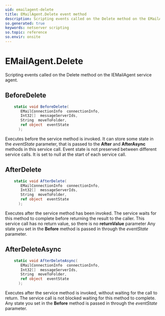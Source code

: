 ```yaml
---
uid: emailagent-delete
title: EMailAgent.Delete event method
description: Scripting events called on the Delete method on the EMailAgent service agent.
so.generated: true
keywords: netserver scripting
so.topic: reference
so.envir: onsite
---
```

# EMailAgent.Delete

Scripting events called on the <see cref='M:IEMailAgent.Delete'>Delete</see> method on the <see cref='IEMailAgent'>IEMailAgent</see>  service agent.

## BeforeDelete
```cs
    static void BeforeDelete(
       EMailConnectionInfo  connectionInfo,
       Int32[]  messageServerIds,
       String  moveToFolder,
       ref object  eventState
      );
```
Executes before the service method is invoked.
It can store some state in the *eventState* parameter, that is passed to the **After** and **AfterAsync** methods in this service call.
Event state is not preserved between different service calls. It is set to null at the start of each service call.
## AfterDelete
```cs
    static void AfterDelete(
       EMailConnectionInfo  connectionInfo,
       Int32[]  messageServerIds,
       String  moveToFolder,
       ref object  eventState
      );
```
Executes after the service method has been invoked. The service waits for this method to complete before returning the result to the caller.
This service call has no return value, so there is no **returnValue** parameter
Any state you set in the **Before** method is passed in through the *eventState* parameter.
## AfterDeleteAsync
```cs
    static void AfterDeleteAsync(
       EMailConnectionInfo  connectionInfo,
       Int32[]  messageServerIds,
       String  moveToFolder,
       ref object  eventState
      );
```
Executes after the service method is invoked, without waiting for the call to return.
The service call is not blocked waiting for this method to complete.
Any state you set in the **Before** method is passed in through the *eventState* parameter.

